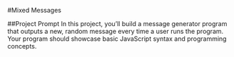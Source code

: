 #Mixed Messages

##Project Prompt
In this project, you’ll build a message generator program that outputs a new, random message every time a user runs the program. Your program should showcase basic JavaScript syntax and programming concepts.